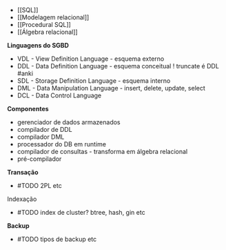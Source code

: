 * [[SQL]]
* [[Modelagem relacional]]
* [[Procedural SQL]]
* [[Álgebra relacional]]

**Linguagens do SGBD**
* VDL - View Definition Language - esquema externo
* DDL - Data Definition Language - esquema conceitual ! truncate é DDL #anki 
* SDL - Storage Definition Language - esquema interno
* DML - Data Manipulation Language - insert, delete, update, select
* DCL - Data Control Language

**Componentes**
* gerenciador de dados armazenados
* compilador de DDL
* compilador DML
* processador do DB em runtime
* compilador de consultas - transforma em álgebra relacional
* pré-compilador

**Transação**
* #TODO 2PL etc

Indexação
* #TODO index de cluster? btree, hash, gin etc

**Backup**
* #TODO tipos de backup etc